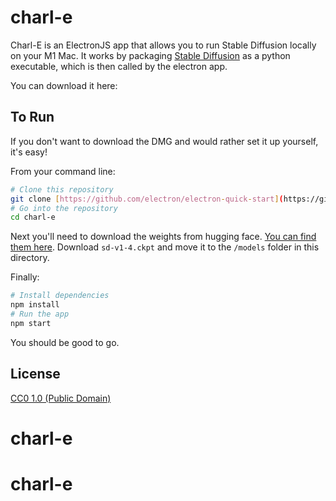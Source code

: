 # charl-e

Charl-E is an ElectronJS app that allows you to run Stable Diffusion locally on your M1 Mac.
It works by packaging [Stable Diffusion](https://github.com/bfirsh/stable-diffusion) as a python executable, which is then called by the electron app.

You can download it here: 

## To Run

If you don't want to download the DMG and would rather set it up yourself, it's easy! 

From your command line:

```bash
# Clone this repository
git clone [https://github.com/electron/electron-quick-start](https://github.com/cbh123/charl-e)
# Go into the repository
cd charl-e
```

Next you'll need to download the weights from hugging face. [You can find them here](https://huggingface.co/CompVis/stable-diffusion-v-1-4-original). Download `sd-v1-4.ckpt` and move it to the `/models` folder in this directory.

Finally: 
```bash
# Install dependencies
npm install
# Run the app
npm start
```

You should be good to go.

## License

[CC0 1.0 (Public Domain)](LICENSE.md)
# charl-e
# charl-e
